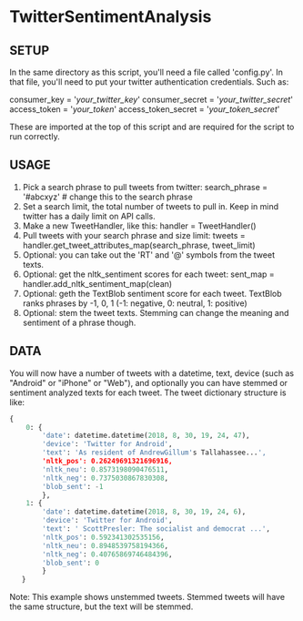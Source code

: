# TwitterSentimentAnalysis
## SETUP 

In the same directory as this script, you'll need a file called 'config.py'. In that file, you'll  need to put your twitter authentication credentials.  Such as:

   consumer_key = '_your_twitter_key_'
   consumer_secret = '_your_twitter_secret_'
   access_token = '_your_token_'
   access_token_secret = '_your_token_secret_'

These are imported at the top of this script and are required
for the script to run correctly.
## USAGE

1. Pick a search phrase to pull tweets from twitter:
search_phrase = '#abcxyz' # change this to the search phrase
2. Set a search limit, the total number of tweets to pull in. Keep in mind twitter has a daily limit on API calls.
3. Make a new TweetHandler, like this:
handler = TweetHandler()
4. Pull tweets with your search phrase and size limit:
tweets = handler.get_tweet_attributes_map(search_phrase, tweet_limit)
5. Optional: you can take out the 'RT' and '@' symbols from the tweet texts.
6. Optional: get the nltk_sentiment scores for each tweet:
sent_map = handler.add_nltk_sentiment_map(clean)
7. Optional: geth the TextBlob sentiment score for each tweet. TextBlob ranks phrases by -1, 0, 1 (-1: negative, 0: neutral, 1: positive)
8. Optional: stem the tweet texts. Stemming can change the meaning and sentiment of a phrase though.
    
## DATA

You will now have a number of tweets with a datetime, text,
device (such as "Android" or "iPhone" or "Web"), and optionally 
you can have stemmed or sentiment analyzed texts for each tweet. 
The tweet dictionary structure is like:


```python
{
    0: {
        'date': datetime.datetime(2018, 8, 30, 19, 24, 47),
        'device': 'Twitter for Android',
        'text': 'As resident of AndrewGillum's Tallahassee...',
        'nltk_pos': 0.26249691321696916,
        'nltk_neu': 0.8573198090476511,
        'nltk_neg': 0.7375030867830308,
        'blob_sent': -1
        },
    1: {
        'date': datetime.datetime(2018, 8, 30, 19, 24, 6),
        'device': 'Twitter for Android',
        'text': ' ScottPresler: The socialist and democrat ...',
        'nltk_pos': 0.592341302535156,
        'nltk_neu': 0.8948539758194366,
        'nltk_neg': 0.40765869746484396,
        'blob_sent': 0
        }
   }
```


Note: This example shows unstemmed tweets. Stemmed tweets will have the same
structure, but the text will be stemmed.
